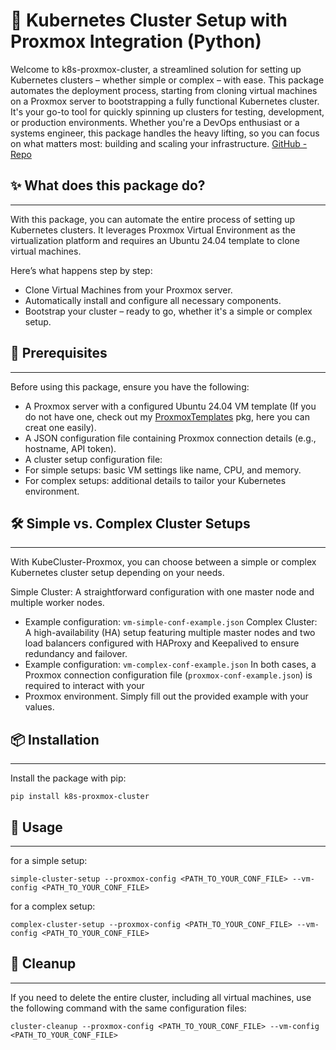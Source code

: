 
# 🚀 Kubernetes Cluster Setup with Proxmox Integration (Python)

Welcome to k8s-proxmox-cluster, a streamlined solution for setting up Kubernetes clusters – whether simple or complex – with ease. 
This package automates the deployment process, starting from cloning virtual machines on a Proxmox server to bootstrapping 
a fully functional Kubernetes cluster.
It's your go-to tool for quickly spinning up clusters for testing, development, or production environments.
Whether you're a DevOps enthusiast or a systems engineer, this package handles the heavy lifting, so you can focus on
what matters most: building and scaling your infrastructure.
[GitHub - Repo](https://github.com/thommue/k8s-proxmox-cluster)



## ✨ What does this package do?

---

With this package, you can automate the entire process of setting up Kubernetes clusters. It leverages Proxmox Virtual
Environment as the virtualization platform and requires an Ubuntu 24.04 template to clone virtual machines.

Here’s what happens step by step:

- Clone Virtual Machines from your Proxmox server.
- Automatically install and configure all necessary components.
- Bootstrap your cluster – ready to go, whether it's a simple or complex setup.



## 🎯 Prerequisites

---

Before using this package, ensure you have the following:

- A Proxmox server with a configured Ubuntu 24.04 VM template (If you do not have one, check out my [ProxmoxTemplates](https://github.com/thommue/ProxmoxTemplates) pkg, here you can creat one easily).
- A JSON configuration file containing Proxmox connection details (e.g., hostname, API token).
- A cluster setup configuration file:
- For simple setups: basic VM settings like name, CPU, and memory.
- For complex setups: additional details to tailor your Kubernetes environment.


## 🛠️ Simple vs. Complex Cluster Setups

---

With KubeCluster-Proxmox, you can choose between a simple or complex Kubernetes cluster setup depending on your needs.

Simple Cluster: A straightforward configuration with one master node and multiple worker nodes. 
- Example configuration: `vm-simple-conf-example.json`
Complex Cluster: A high-availability (HA) setup featuring multiple master nodes and two load balancers configured with 
HAProxy and Keepalived to ensure redundancy and failover. 
- Example configuration: `vm-complex-conf-example.json`
In both cases, a Proxmox connection configuration file (`proxmox-conf-example.json`) is required to interact with your 
- Proxmox environment. Simply fill out the provided example with your values.

## 📦 Installation

---

Install the package with pip:
```
pip install k8s-proxmox-cluster
```

## 🚀 Usage

---

for a simple setup:
```
simple-cluster-setup --proxmox-config <PATH_TO_YOUR_CONF_FILE> --vm-config <PATH_TO_YOUR_CONF_FILE>
```

for a complex setup:
```
complex-cluster-setup --proxmox-config <PATH_TO_YOUR_CONF_FILE> --vm-config <PATH_TO_YOUR_CONF_FILE>
```

## 🧹 Cleanup

---

If you need to delete the entire cluster, including all virtual machines, use the following command with the same 
configuration files:
```
cluster-cleanup --proxmox-config <PATH_TO_YOUR_CONF_FILE> --vm-config <PATH_TO_YOUR_CONF_FILE>
```